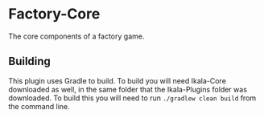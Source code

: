 # Factory-Core

The core components of a factory game.

## Building

This plugin uses Gradle to build. To build you will need Ikala-Core downloaded
as well, in the same folder that the Ikala-Plugins folder was downloaded. To 
build this you will need to run `./gradlew clean build` from the command
line.
